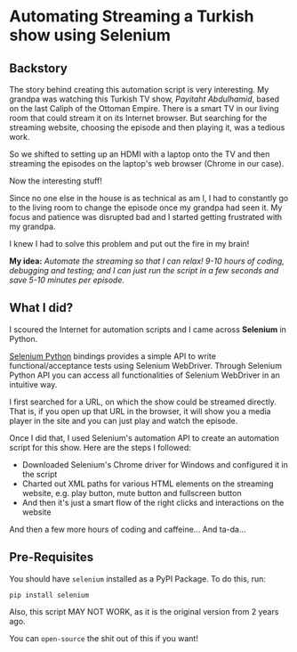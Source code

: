 # Automating Streaming a Turkish show using Selenium

## Backstory
The story behind creating this automation script is very interesting. My grandpa was watching this Turkish TV show, *Payitaht Abdulhamid*, based on the last Caliph of the Ottoman Empire. There is a smart TV in our living room that could stream it on its Internet browser. But searching for the streaming website, choosing the episode and then playing it, was a tedious work. 

So we shifted to setting up an HDMI with a laptop onto the TV and then streaming the episodes on the laptop's web browser (Chrome in our case).

Now the interesting stuff!

Since no one else in the house is as technical as am I, I had to constantly go to the living room to change the episode once my grandpa had seen it. My focus and patience was disrupted bad and I started getting frustrated with my grandpa.

I knew I had to solve this problem and put out the fire in my brain!

**My idea:** *Automate the streaming so that I can relax! 9-10 hours of coding, debugging and testing; and I can just run the script in a few seconds and save 5-10 minutes per episode.*

## What I did?
I scoured the Internet for automation scripts and I came across **Selenium** in Python.

[Selenium Python](https://selenium-python.readthedocs.io/) bindings provides a simple API to write functional/acceptance tests using Selenium WebDriver. Through Selenium Python API you can access all functionalities of Selenium WebDriver in an intuitive way.

I first searched for a URL, on which the show could be streamed directly. That is, if you open up that URL in the browser, it will show you a media player in the site and you can just play and watch the episode.

Once I did that, I used Selenium's automation API to create an automation script for this show. Here are the steps I followed: 

+ Downloaded Selenium's Chrome driver for Windows and configured it in the script
+ Charted out XML paths for various HTML elements on the streaming website, e.g. play button, mute button and fullscreen button
+ And then it's just a smart flow of the right clicks and interactions on the website

And then a few more hours of coding and caffeine...
And ta-da...

## Pre-Requisites
You should have `selenium` installed as a PyPI Package. To do this, run:

```pip install selenium```

Also, this script MAY NOT WORK, as it is the original version from 2 years ago. 

You can `open-source` the shit out of this if you want!
